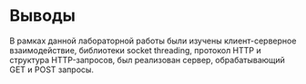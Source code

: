 # Выводы
В рамках данной лабораторной работы были изучены клиент-серверное взаимодействие, библиотеки socket threading, протокол HTTP и структура HTTP-запросов, был реализован сервер, обрабатывающий GET и POST запросы.
